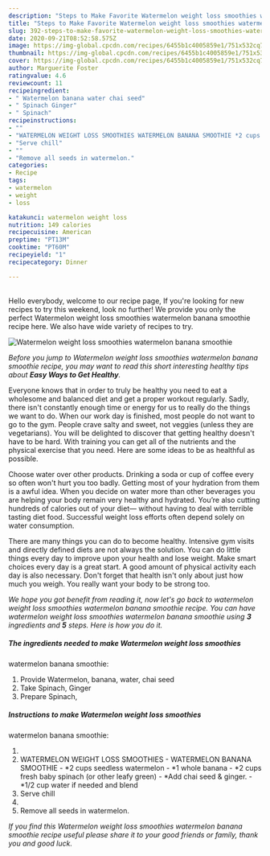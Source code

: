 ```yaml
---
description: "Steps to Make Favorite Watermelon weight loss smoothies watermelon banana smoothie"
title: "Steps to Make Favorite Watermelon weight loss smoothies watermelon banana smoothie"
slug: 392-steps-to-make-favorite-watermelon-weight-loss-smoothies-watermelon-banana-smoothie
date: 2020-09-21T08:52:58.575Z
image: https://img-global.cpcdn.com/recipes/6455b1c4005859e1/751x532cq70/watermelon-weight-loss-smoothies-watermelon-banana-smoothie-recipe-main-photo.jpg
thumbnail: https://img-global.cpcdn.com/recipes/6455b1c4005859e1/751x532cq70/watermelon-weight-loss-smoothies-watermelon-banana-smoothie-recipe-main-photo.jpg
cover: https://img-global.cpcdn.com/recipes/6455b1c4005859e1/751x532cq70/watermelon-weight-loss-smoothies-watermelon-banana-smoothie-recipe-main-photo.jpg
author: Marguerite Foster
ratingvalue: 4.6
reviewcount: 11
recipeingredient:
- " Watermelon banana water chai seed"
- " Spinach Ginger"
- " Spinach"
recipeinstructions:
- ""
- "WATERMELON WEIGHT LOSS SMOOTHIES WATERMELON BANANA SMOOTHIE *2 cups seedless watermelon *1 whole banana *2 cups fresh baby spinach (or other leafy green) *Add chai seed &amp; ginger. *1/2 cup water if needed and blend"
- "Serve chill"
- ""
- "Remove all seeds in watermelon."
categories:
- Recipe
tags:
- watermelon
- weight
- loss

katakunci: watermelon weight loss 
nutrition: 149 calories
recipecuisine: American
preptime: "PT13M"
cooktime: "PT60M"
recipeyield: "1"
recipecategory: Dinner

---
```

<br>
Hello everybody, welcome to our recipe page, If you're looking for new recipes to try this weekend, look no further! We provide you only the perfect Watermelon weight loss smoothies
watermelon banana smoothie recipe here. We also have wide variety of recipes to try.
<br>


![Watermelon weight loss smoothies
watermelon banana smoothie](https://img-global.cpcdn.com/recipes/6455b1c4005859e1/751x532cq70/watermelon-weight-loss-smoothies-watermelon-banana-smoothie-recipe-main-photo.jpg)

<i>Before you jump to Watermelon weight loss smoothies
watermelon banana smoothie recipe, you may want to read this short interesting healthy tips about <strong>Easy Ways to Get Healthy</strong>.</i>

Everyone knows that in order to truly be healthy you need to eat a wholesome and balanced diet and get a proper workout regularly. Sadly, there isn't constantly enough time or energy for us to really do the things we want to do. When our work day is finished, most people do not want to go to the gym. People crave salty and sweet, not veggies (unless they are vegetarians). You will be delighted to discover that getting healthy doesn't have to be hard. With training you can get all of the nutrients and the physical exercise that you need. Here are some ideas to be as healthful as possible.

Choose water over other products. Drinking a soda or cup of coffee every so often won't hurt you too badly. Getting most of your hydration from them is a awful idea. When you decide on water more than other beverages you are helping your body remain very healthy and hydrated. You’re also cutting hundreds of calories out of your diet— without having to deal with terrible tasting diet food. Successful weight loss efforts often depend solely on water consumption.

There are many things you can do to become healthy. Intensive gym visits and directly defined diets are not always the solution. You can do little things every day to improve upon your health and lose weight. Make smart choices every day is a great start. A good amount of physical activity each day is also necessary. Don't forget that health isn't only about just how much you weigh. You really want your body to be strong too. 


<i>We hope you got benefit from reading it, now let's go back to watermelon weight loss smoothies
watermelon banana smoothie recipe. You can have watermelon weight loss smoothies
watermelon banana smoothie using <strong>3</strong> ingredients and <strong>5</strong> steps. Here is how you do it.
</i>

##### The ingredients needed to make Watermelon weight loss smoothies
watermelon banana smoothie:

1. Provide  Watermelon, banana, water, chai seed
1. Take  Spinach, Ginger
1. Prepare  Spinach,


##### Instructions to make Watermelon weight loss smoothies
watermelon banana smoothie:

1. 
1. WATERMELON WEIGHT LOSS SMOOTHIES - WATERMELON BANANA SMOOTHIE - *2 cups seedless watermelon - *1 whole banana - *2 cups fresh baby spinach (or other leafy green) - *Add chai seed &amp; ginger. - *1/2 cup water if needed and blend
1. Serve chill
1. 
1. Remove all seeds in watermelon.


<i>If you find this Watermelon weight loss smoothies
watermelon banana smoothie recipe useful please share it to your good friends or family, thank you and good luck.</i>
